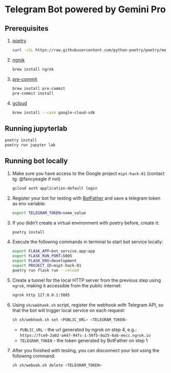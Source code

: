 # Telegram Bot powered by Gemini Pro

## Prerequisites

1. [poetry](https://python-poetry.org/docs/)

    <!-- markdownlint-disable MD013 -->
    ```bash
    curl -sSL https://raw.githubusercontent.com/python-poetry/poetry/master/get-poetry.py | python -
    ```

1. [ngrok](https://ngrok.com/)

    ```bash
    brew install ngrok
    ```

1. [pre-commit](https://pre-commit.com/)

    ```bash
    brew install pre-commit
    pre-commit install
    ```

1. [gcloud](https://cloud.google.com/sdk/docs/install)

    ```bash
    brew install --cask google-cloud-sdk
    ```

## Running jupyterlab

```bash
poetry install
poetry run jupyter lab
```

## Running bot locally

1. Make sure you have access to the Google project `mipt-hack-01` (contact tg: @fancyeagle if not)

   ```bash
   gcloud auth application-default login
   ```

1. Register your bot for testing with [BotFather](https://t.me/BotFather) and save a telegram token as env variable:

    ```bash
    export TELEGRAM_TOKEN=some_value
    ```

1. If you didn't create a virtual environment with poetry before, create it:

    ```bash
    poetry install
    ```

1. Execute the following commands in terminal to start bot service locally:

    ```bash
    export FLASK_APP=bot_service.app:app
    export FLASK_RUN_PORT=5005
    export FLASK_ENV=development
    export PROJECT_ID=mipt-hack-01
    poetry run flask run --reload
    ```

1. Create a tunnel for the local HTTP server from the previous step using `ngrok`, making it accessible from the
public internet:

    ```bash
    ngrok http 127.0.0.1:5005
    ```

1. Using `sh/webhook.sh` script, register the webhook with Telegram API, so that the bot will trigger local service
on each request:

    ```bash
    sh sh/webhook.sh set <PUBLIC_URL> <TELEGRAM_TOKEN>
    ```

    - `PUBLIC_URL` - the url generated by ngrok on step 4, e.g.: `https://fce9-2a02-a447-94fc-1-50f5-8a25-6ab-eecc.ngrok.io`
    - `TELEGRAM_TOKEN` - the token generated by BotFather on step 1

1. After you finished with testing, you can disconnect your bot using the following command:

    ```bash
    sh sh/webook.sh delete <TELEGRAM_TOKEN>
    ```
